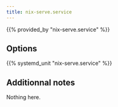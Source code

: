 ```yaml
---
title: nix-serve.service
---
```


{{% provided_by "nix-serve.service" %}}

## Options

{{% systemd_unit "nix-serve.service" %}}

## Additionnal notes

Nothing here.